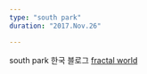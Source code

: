```yaml
---
type: "south park"
duration: "2017.Nov.26"

---
```


south park 한국 블로그 [fractal world](http://southpark.kro.kr)
